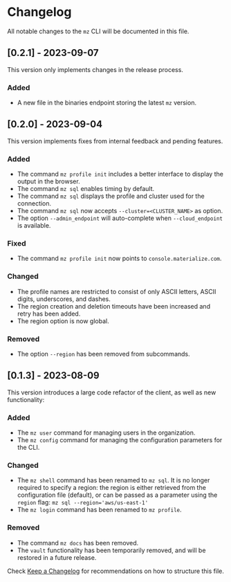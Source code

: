# Changelog

All notable changes to the `mz` CLI will be documented in this file.

## [0.2.1] - 2023-09-07

This version only implements changes in the release process.

### Added
 - A new file in the binaries endpoint storing the latest `mz` version.

## [0.2.0] - 2023-09-04

This version implements fixes from internal feedback and pending features.

### Added
 - The command `mz profile init` includes a better interface to display the output in the browser.
 - The command `mz sql` enables timing by default.
 - The command `mz sql` displays the profile and cluster used for the connection.
 - The command `mz sql` now accepts `--cluster=<CLUSTER_NAME>` as option.
 - The option `--admin_endpoint` will auto-complete when `--cloud_endpoint` is available.

### Fixed
 - The command `mz profile init` now points to `console.materialize.com`.

### Changed
 - The profile names are restricted to consist of only ASCII letters, ASCII digits, underscores, and dashes.
 - The region creation and deletion timeouts have been increased and retry has been added.
 - The region option is now global.

### Removed
 - The option `--region` has been removed from subcommands.

## [0.1.3] - 2023-08-09

This version introduces a large code refactor of the client, as well as new functionality:

### Added
 - The `mz user` command for managing users in the organization.
 - The `mz config` command for managing the configuration parameters for the CLI.

### Changed
 - The `mz shell` command has been renamed to `mz sql`. It is no longer required to specify a region: the region is either retrieved from the configuration file (default), or can be passed as a parameter using the `region` flag: `mz sql --region='aws/us-east-1'`
 - The `mz login` command has been renamed to `mz profile`.

### Removed
 - The command `mz docs` has been removed.
 - The `vault` functionality has been temporarily removed, and will be restored in a future release.

Check [Keep a Changelog](http://keepachangelog.com/) for recommendations on how to structure this file.
